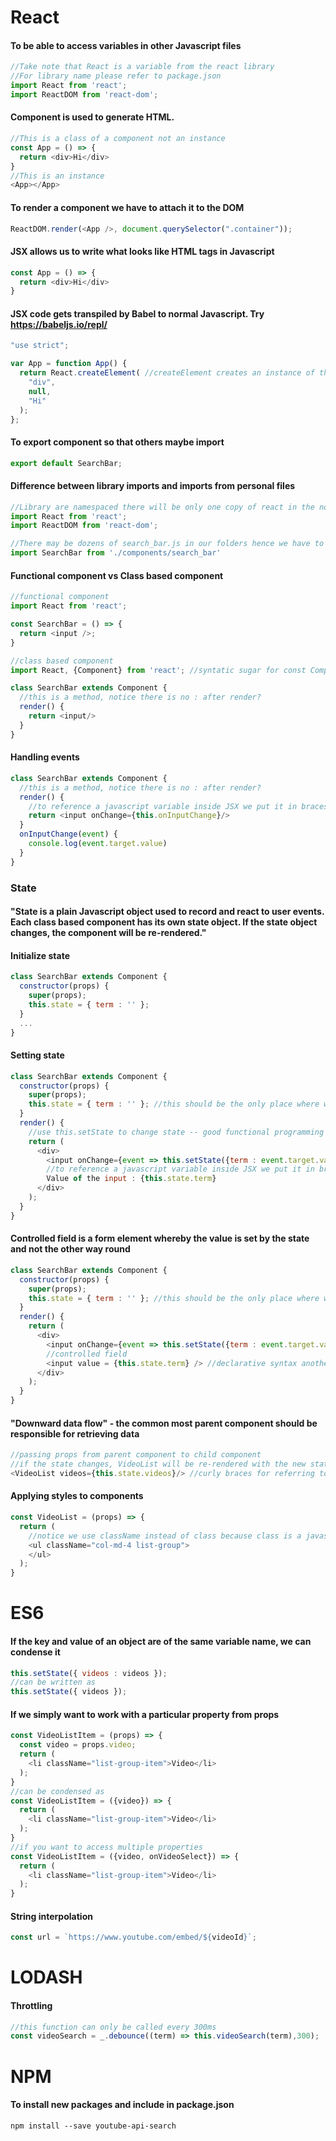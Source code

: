 # React

#### To be able to access variables in other Javascript files
```javascript
//Take note that React is a variable from the react library
//For library name please refer to package.json
import React from 'react';
import ReactDOM from 'react-dom';
```

#### **Component** is used to generate HTML.
```javascript
//This is a class of a component not an instance
const App = () => {
  return <div>Hi</div>
}
//This is an instance
<App></App>
```

#### To render a component we have to attach it to the DOM
```javascript
ReactDOM.render(<App />, document.querySelector(".container"));
```

#### **JSX** allows us to write what looks like HTML tags in Javascript
```javascript
const App = () => {
  return <div>Hi</div>
}
```

#### **JSX** code gets transpiled by Babel to normal Javascript. Try https://babeljs.io/repl/
```javascript
"use strict";

var App = function App() {
  return React.createElement( //createElement creates an instance of the component class. i.e. div
    "div",
    null,
    "Hi"
  );
};
```

#### To export component so that others maybe import
```javascript
export default SearchBar;
```

#### Difference between library imports and imports from personal files
```javascript
//Library are namespaced there will be only one copy of react in the node_modules folder that we installed to
import React from 'react';
import ReactDOM from 'react-dom';

//There may be dozens of search_bar.js in our folders hence we have to specify the relative path from which its being imported i.e. index.js
import SearchBar from './components/search_bar'
```

#### Functional component vs Class based component
```javascript
//functional component
import React from 'react';

const SearchBar = () => {
  return <input />;
}
```

```javascript
//class based component
import React, {Component} from 'react'; //syntatic sugar for const Component = React.Component

class SearchBar extends Component {
  //this is a method, notice there is no : after render?
  render() {
    return <input/>
  }
}
```

#### Handling events
```javascript
class SearchBar extends Component {
  //this is a method, notice there is no : after render?
  render() {
    //to reference a javascript variable inside JSX we put it in braces {}
    return <input onChange={this.onInputChange}/>
  }
  onInputChange(event) {
    console.log(event.target.value)
  }
}
```

### State
#### "State is a plain Javascript object used to record and react to user events. Each class based component has its own state object. If the state object changes, the component will be re-rendered."

#### Initialize state
```javascript
class SearchBar extends Component {
  constructor(props) {
    super(props);
    this.state = { term : '' };
  }
  ...
}
```
#### Setting state
```javascript
class SearchBar extends Component {
  constructor(props) {
    super(props);
    this.state = { term : '' }; //this should be the only place where we use this.state=
  }
  render() {
    //use this.setState to change state -- good functional programming immutability practice
    return (
      <div>
        <input onChange={event => this.setState({term : event.target.value})}/>
        //to reference a javascript variable inside JSX we put it in braces {}
        Value of the input : {this.state.term}
      </div>
    );
  }
}
```

#### Controlled field is a form element whereby the value is set by the state and not the other way round
```javascript
class SearchBar extends Component {
  constructor(props) {
    super(props);
    this.state = { term : '' }; //this should be the only place where we use this.state=
  }
  render() {    
    return (
      <div>      
        <input onChange={event => this.setState({term : event.target.value})}/>
        //controlled field    
        <input value = {this.state.term} /> //declarative syntax another good functional programming practice
      </div>
    );
  }
}
```

#### "Downward data flow" - the common most parent component should be responsible for retrieving data
```javascript
//passing props from parent component to child component
//if the state changes, VideoList will be re-rendered with the new state
<VideoList videos={this.state.videos}/> //curly braces for referring to javascript variables within JSX
```

#### Applying styles to components
```javascript
const VideoList = (props) => {
  return (
    //notice we use className instead of class because class is a javascript keyword
    <ul className="col-md-4 list-group">
    </ul>
  );
}
```

# ES6

#### If the key and value of an object are of the same variable name, we can condense it
```javascript
this.setState({ videos : videos });
//can be written as
this.setState({ videos });
```

#### If we simply want to work with a particular property from props
```javascript
const VideoListItem = (props) => {
  const video = props.video;
  return (
    <li className="list-group-item">Video</li>
  );
}
//can be condensed as
const VideoListItem = ({video}) => {
  return (
    <li className="list-group-item">Video</li>
  );
}
//if you want to access multiple properties
const VideoListItem = ({video, onVideoSelect}) => {
  return (
    <li className="list-group-item">Video</li>
  );
}
```

#### String interpolation
```javascript
const url = `https://www.youtube.com/embed/${videoId}`;
```

# LODASH

#### Throttling
```javascript
//this function can only be called every 300ms
const videoSearch = _.debounce((term) => this.videoSearch(term),300);
```

# NPM

#### To install new packages and include in package.json
`npm install --save youtube-api-search`
